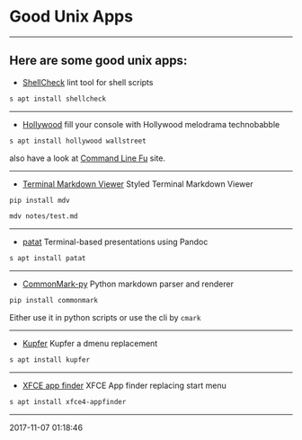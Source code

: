 # Good Unix Apps

----------------------------------------- 

## Here are some good unix apps:

- [ShellCheck][shellcheck]
lint tool for shell scripts
```bash
s apt install shellcheck
```
---
- [Hollywood][hollywood]
fill your console with Hollywood melodrama technobabble
```bash
s apt install hollywood wallstreet


```
also have a look at [Command Line Fu][cmdfu] site. 

---
- [Terminal Markdown Viewer][mdv]
Styled Terminal Markdown Viewer
```bash
pip install mdv

mdv notes/test.md
```
---
- [patat][patat]
Terminal-based presentations using Pandoc

```bash
s apt install patat
```

---
- [CommonMark-py][cmpy]
Python markdown parser and renderer
```bash
pip install commonmark

```
Either use it in python scripts or use the cli by `cmark`


---
- [Kupfer][kupfer]
Kupfer a dmenu replacement
```bash
s apt install kupfer

```
---
- [XFCE app finder][appfinder]
XFCE App finder replacing start menu
```bash
s apt install xfce4-appfinder
```


[cmdfu]: http://www.commandlinefu.com/commands/view/6663/pretend-to-be-busy-in-office-to-enjoy-a-cup-of-coffee
[shellcheck]: https://www.cyberciti.biz/programming/improve-your-bashsh-shell-script-with-shellcheck-lint-script-analysis-tool/
[hollywood]: http://blog.dustinkirkland.com/2014/12/hollywood-technodrama.html
[mdv]: https://github.com/axiros/terminal_markdown_viewer
[cmpy]: https://github.com/rtfd/CommonMark-py
[kupfer]: https://github.com/kupferlauncher/kupfer
[appfinder]: http://docs.xfce.org/xfce/xfce4-appfinder/usage
[patat]: https://github.com/jaspervdj/patat
-----------------------------------------
2017-11-07 01:18:46
